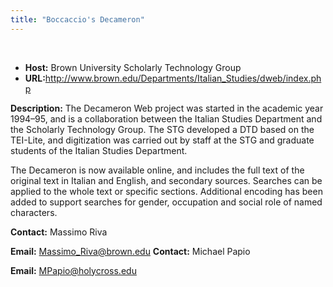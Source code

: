 ```yaml
---
title: "Boccaccio's Decameron"
---
```




 
 


* **Host:** Brown University Scholarly Technology Group
* **URL:**<http://www.brown.edu/Departments/Italian_Studies/dweb/index.php>


**Description:** The Decameron Web project was started in the academic year 1994–95, and is a collaboration
 between the Italian Studies Department and the Scholarly Technology Group. The STG
 developed a DTD based on the TEI-Lite, and digitization was carried out by staff at
 the STG and graduate students of the Italian Studies Department.
 
 The Decameron is now available online, and includes the full text of the original
 text in Italian and English, and secondary sources. Searches can be applied to the
 whole text or specific sections. Additional encoding has been added to support searches
 for gender, occupation and social role of named characters.
 
 **Contact:** Massimo Riva
 
 **Email:** [Massimo\_Riva@brown.edu](mailto:Massimo_Riva@brown.edu)
**Contact:** Michael Papio
 
 **Email:** [MPapio@holycross.edu](mailto:MPapio@holycross.edu)
